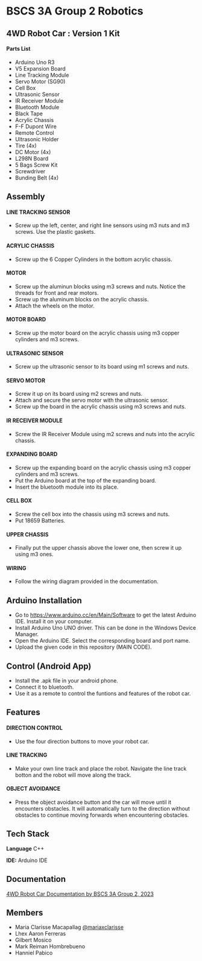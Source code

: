 
# BSCS 3A Group 2 Robotics

## 4WD Robot Car : Version 1 Kit

#### Parts List
- Arduino Uno R3
- V5 Expansion Board 
- Line Tracking Module
- Servo Motor (SG90)
- Cell Box
- Ultrasonic Sensor
- IR Receiver Module 
- Bluetooth Module
- Black Tape
- Acrylic Chassis
- F-F Dupont Wire
- Remote Control
- Ultrasonic Holder
- Tire (4x)
- DC Motor (4x)
- L298N Board
- 5 Bags Screw Kit
- Screwdriver
- Bunding Belt (4x)



## Assembly

#### LINE TRACKING SENSOR
- Screw up the left, center, and right line sensors using m3 nuts and m3 screws. Use the plastic gaskets.

#### ACRYLIC CHASSIS
- Screw up the 6 Copper Cylinders in the bottom acrylic chassis.

#### MOTOR
- Screw up the aluminun blocks using m3 screws and nuts. Notice the threads for front and rear motors.
- Screw up the aluminum blocks on the acrylic chassis.
- Attach the wheels on the motor.

#### MOTOR BOARD
- Screw up the motor board on the acrylic chassis using m3 copper cylinders and m3 screws.

#### ULTRASONIC SENSOR
- Screw up the ultrasonic sensor to its board using m1 screws and nuts.

#### SERVO MOTOR
- Screw it up on its board using m2 screws and nuts.
- Attach and secure the servo motor with the ultrasonic sensor. 
- Screw up the board in the acrylic chassis using m3 screws and nuts.

#### IR RECEIVER MODULE
- Screw the IR Receiver Module using m2 screws and nuts into the acrylic chassis.

#### EXPANDING BOARD
- Screw up the expanding board on the acrylic chassis using m3 copper cylinders and m3 screws.
- Put the Arduino board at the top of the expanding board.
- Insert the bluetooth module into its place.

#### CELL BOX
- Screw the cell box into the chassis using m3 screws and nuts.
- Put 18659 Batteries.

#### UPPER CHASSIS
- Finally put the upper chassis above the lower one, then screw it up using m3 ones.

#### WIRING
- Follow the wiring diagram provided in the documentation.


## Arduino Installation

- Go to https://www.arduino.cc/en/Main/Software to get the latest Arduino IDE. Install it on your computer. 
- Install Arduino Uno UNO driver. This can be done in the Windows Device Manager.
- Open the Arduino IDE. Select the corresponding board and port name.
- Upload the given code in this repository (MAIN CODE).


## Control (Android App)

- Install the .apk file in your android phone. 
- Connect it to bluetooth. 
- Use it as a remote to control the funtions and features of the robot car.


## Features

#### DIRECTION CONTROL
- Use the four direction buttons to move your robot car.

#### LINE TRACKING
- Make your own line track and place the robot. Navigate the line track botton and the robot will move along the track.

#### OBJECT AVOIDANCE
- Press the object avoidance button and the car will move until it encounters obstacles. It will automatically turn to the direction without obstacles to continue moving forwards when encountering obstacles.
## Tech Stack

**Language** C++

**IDE:** Arduino IDE


## Documentation

[4WD Robot Car Documentation by BSCS 3A Group 2, 2023](https://drive.google.com/file/d/1aVzBW1DE2F0-sK1FdhgBGWjzAx_sssMO/view?usp=sharing)


## Members

- Maria Clarisse Macapallag [@mariaxclarisse](https://github.com/mariaxclarisse) 
- Lhex Aaron Ferreras
- Gilbert Mosico
- Mark Reiman Hombrebueno
- Hanniel Pabico
